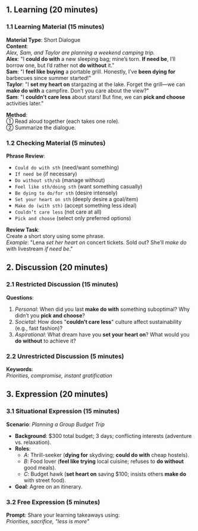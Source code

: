 ## 1. Learning (20 minutes)  
### 1.1 Learning Material (15 minutes)  
**Material Type**: Short Dialogue  
**Content**:  
 *Alex, Sam, and Taylor are planning a weekend camping trip.*  
 **Alex**: "I **could do with** a new sleeping bag; mine’s torn. **If need be**, I’ll borrow one, but I’d rather not **do without** it."  
 **Sam**: "I **feel like buying** a portable grill. Honestly, I’ve **been dying for** barbecues since summer started!"  
 **Taylor**: "I **set my heart on** stargazing at the lake. Forget the grill—we can **make do with** a campfire. Don’t you care about the view?"  
 **Sam**: "I **couldn’t care less** about stars! But fine, we can **pick and choose** activities later."  

**Method**:  
① Read aloud together (each takes one role).  
② Summarize the dialogue.

### 1.2 Checking Material (5 minutes)  
**Phrase Review**:  
- `Could do with sth` (need/want something)  
- `If need be` (if necessary)  
- `Do without sth/sb` (manage without)  
- `Feel like sth/doing sth` (want something casually)  
- `Be dying to do/for sth` (desire intensely)  
- `Set your heart on sth` (deeply desire a goal/item)  
- `Make do (with sth)` (accept something less ideal)  
- `Couldn’t care less` (not care at all)  
- `Pick and choose` (select only preferred options)  

**Review Task**:  
Create a short story using some phrase.  
*Example*: "Lena *set her heart on* concert tickets. Sold out? She’ll *make do* with livestream *if need be*."  

## 2. Discussion (20 minutes)  
### 2.1 Restricted Discussion (15 minutes)  
**Questions**:  
1. *Personal*: When did you last **make do with** something suboptimal? Why didn’t you **pick and choose**?  
2. *Societal*: How does "**couldn’t care less**" culture affect sustainability (e.g., fast fashion)?  
3. *Aspirational*: What dream have you **set your heart on**? What would you **do without** to achieve it?  

### 2.2 Unrestricted Discussion (5 minutes)  
**Keywords**:  
*Priorities, compromise, instant gratification*  

## 3. Expression (20 minutes)  
### 3.1 Situational Expression (15 minutes)  
**Scenario**: *Planning a Group Budget Trip*  
- **Background**: $300 total budget; 3 days; conflicting interests (adventure vs. relaxation).  
- **Roles**:  
  - *A*: Thrill-seeker (**dying for** skydiving; **could do with** cheap hostels).  
  - *B*: Food lover (**feel like trying** local cuisine; refuses to **do without** good meals).  
  - *C*: Budget hawk (**set heart on** saving $100; insists others **make do** with street food).  
- **Goal**: Agree on an itinerary.  

### 3.2 Free Expression (5 minutes)  
**Prompt**: Share your learning takeaways using:  
*Priorities, sacrifice, "less is more"*  

